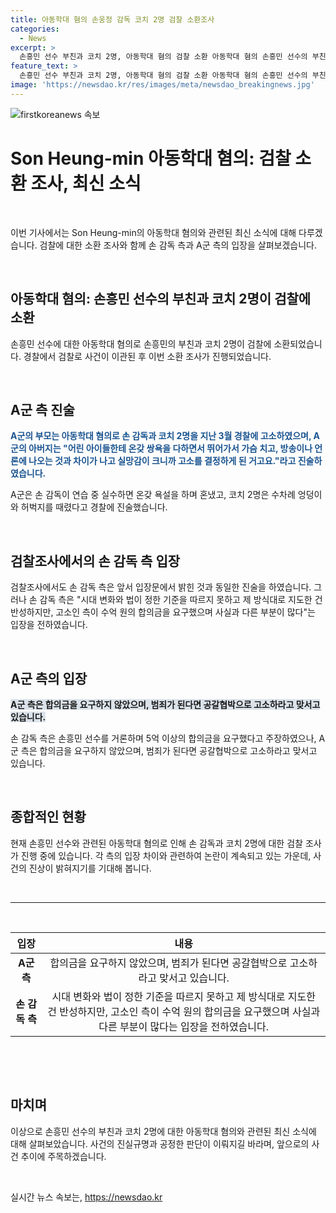 ```yaml
---
title: 아동학대 혐의 손웅정 감독 코치 2명 검찰 소환조사
categories:
  - News
excerpt: >
  손흥민 선수 부친과 코치 2명, 아동학대 혐의 검찰 소환 아동학대 혐의 손흥민 선수의 부친과 코치 2명이 검찰에 소환됐다. 유소년 선수의 부모는 아동학대 혐의로 고발하고, 검찰조사가 시작됐다. 이에 대해 손 감독 측은 경찰조사에서 밝혔던 입장을 유지하고 있으며, 손흥민 선수를 거론하며 5억 이상의 합의금을 요구했다고 주장한다. A군 측은 합의금을 요구하지 않았으며 범죄가 된다면 공갈협박으로 고소할 것이라고 밝혀지고 있다.
feature_text: >
  손흥민 선수 부친과 코치 2명, 아동학대 혐의 검찰 소환 아동학대 혐의 손흥민 선수의 부친과 코치 2명이 검찰에 소환됐다. 유소년 선수의 부모는 아동학대 혐의로 고발하고, 검찰조사가 시작됐다. 이에 대해 손 감독 측은 경찰조사에서 밝혔던 입장을 유지하고 있으며, 손흥민 선수를 거론하며 5억 이상의 합의금을 요구했다고 주장한다. A군 측은 합의금을 요구하지 않았으며 범죄가 된다면 공갈협박으로 고소할 것이라고 밝혀지고 있다.
image: 'https://newsdao.kr/res/images/meta/newsdao_breakingnews.jpg'
---
```


<p><img src="https://newsdao.kr/res/images/meta/newsdao_breakingnews.jpg" alt="firstkoreanews 속보" /></p>

<h1>Son Heung-min 아동학대 혐의: 검찰 소환 조사, 최신 소식</h1>

<p data-ke-size="size16">&nbsp;</p>

<p>이번 기사에서는 Son Heung-min의 아동학대 혐의와 관련된 최신 소식에 대해 다루겠습니다. 검찰에 대한 소환 조사와 함께 손 감독 측과 A군 측의 입장을 살펴보겠습니다.</p>

<p data-ke-size="size16">&nbsp;</p>

<h2 data-ke-size="size26">아동학대 혐의: 손흥민 선수의 부친과 코치 2명이 검찰에 소환</h2>

<p data-ke-size="size16">손흥민 선수에 대한 아동학대 혐의로 손흥민의 부친과 코치 2명이 검찰에 소환되었습니다. 경찰에서 검찰로 사건이 이관된 후 이번 소환 조사가 진행되었습니다.</p>

<p data-ke-size="size16">&nbsp;</p>

<h2 data-ke-size="size26">A군 측 진술</h2>

<p data-ke-size="size16"><b><span style="color: #1a5490;">A군의 부모는 아동학대 혐의로 손 감독과 코치 2명을 지난 3월 경찰에 고소하였으며, A군의 아버지는 "어린 아이들한테 온갖 쌍욕을 다하면서 뛰어가서 가슴 치고, 방송이나 언론에 나오는 것과 차이가 나고 실망감이 크니까 고소를 결정하게 된 거고요."라고 진술하였습니다.</span></b></p>

<p data-ke-size="size16">A군은 손 감독이 연습 중 실수하면 온갖 욕설을 하며 혼냈고, 코치 2명은 수차례 엉덩이와 허벅지를 때렸다고 경찰에 진술했습니다.</p>

<p data-ke-size="size16">&nbsp;</p>

<h2 data-ke-size="size26">검찰조사에서의 손 감독 측 입장</h2>

<p data-ke-size="size16">검찰조사에서도 손 감독 측은 앞서 입장문에서 밝힌 것과 동일한 진술을 하였습니다. 그러나 손 감독 측은 "시대 변화와 법이 정한 기준을 따르지 못하고 제 방식대로 지도한 건 반성하지만, 고소인 측이 수억 원의 합의금을 요구했으며 사실과 다른 부분이 많다"는 입장을 전하였습니다.</p>

<p data-ke-size="size16">&nbsp;</p>

<h2 data-ke-size="size26">A군 측의 입장</h2>

<p data-ke-size="size16"><b><span style="background-color: #21538527;">A군 측은 합의금을 요구하지 않았으며, 범죄가 된다면 공갈협박으로 고소하라고 맞서고 있습니다.</span></b></p>

<p data-ke-size="size16">손 감독 측은 손흥민 선수를 거론하며 5억 이상의 합의금을 요구했다고 주장하였으나, A군 측은 합의금을 요구하지 않았으며, 범죄가 된다면 공갈협박으로 고소하라고 맞서고 있습니다.</p>

<p data-ke-size="size16">&nbsp;</p>

<h2 data-ke-size="size26">종합적인 현황</h2>

<p data-ke-size="size16">현재 손흥민 선수와 관련된 아동학대 혐의로 인해 손 감독과 코치 2명에 대한 검찰 조사가 진행 중에 있습니다. 각 측의 입장 차이와 관련하여 논란이 계속되고 있는 가운데, 사건의 진상이 밝혀지기를 기대해 봅니다.</p>

<p data-ke-size="size16">&nbsp;</p>

<hr>

<p data-ke-size="size16">&nbsp;</p>

<table>
<thead>
<tr>
<th style="text-align: center;">입장</th>
<th style="text-align: center;">내용</th>
</tr>
</thead>
<tbody>
<tr>
<td style="text-align: center;"><b>A군 측</b></td>
<td style="text-align: center;">합의금을 요구하지 않았으며, 범죄가 된다면 공갈협박으로 고소하라고 맞서고 있습니다.</td>
</tr>
<tr>
<td style="text-align: center;"><b>손 감독 측</b></td>
<td style="text-align: center;">시대 변화와 법이 정한 기준을 따르지 못하고 제 방식대로 지도한 건 반성하지만, 고소인 측이 수억 원의 합의금을 요구했으며 사실과 다른 부분이 많다는 입장을 전하였습니다.</td>
</tr>
</tbody>
</table>

<p data-ke-size="size16">&nbsp;</p>

<p data-ke-size="size16">&nbsp;</p>

<h2 data-ke-size="size26">마치며</h2>

<p data-ke-size="size16">이상으로 손흥민 선수의 부친과 코치 2명에 대한 아동학대 혐의와 관련된 최신 소식에 대해 살펴보았습니다. 사건의 진실규명과 공정한 판단이 이뤄지길 바라며, 앞으로의 사건 추이에 주목하겠습니다.</p>

<p data-ke-size="size16">&nbsp;</p>
실시간 뉴스 속보는, <a href="https://newsdao.kr" rel="dofollow">https://newsdao.kr</a>


